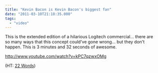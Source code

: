 ```yaml
---
title: "Kevin Bacon is Kevin Bacon's biggest fan"
date: "2011-03-10T21:18:35.000"
tags: 
  - "video"
---
```


This is the extended edition of a hilarious Logitech commercial... there are so many ways that this concept could've gone wrong... but they don't happen. This is 3 minutes and 32 seconds of awesome.

http://www.youtube.com/watch?v=kPC7qzwxOMg

(HT: [22 Words](http://twentytwowords.com/2011/03/10/kevin-bacon-as-kevin-bacons-biggest-fan-extended-cut/))

